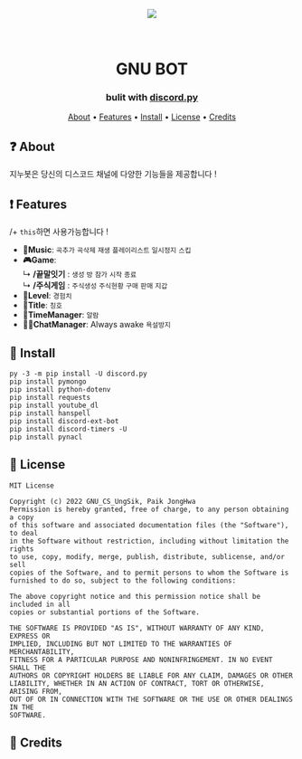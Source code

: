 <p align="center"><img src="https://github.com/qor0530/README/blob/main/GNU.png"></p>
<h1 align="center">
  <br>
  GNU BOT
  <br>
</h1>

<h3 align=center>bulit with <a href=https://github.com/Rapptz/discord.py>discord.py</a></h3>
<div align=center>

</div>

<p align="center">
  <a href="#about">About</a>
  •
  <a href="#Features">Features</a>
  •
  <a href="#Install">Install</a>
  •
  <a href="#license">License</a>
  •
  <a href="#credits">Credits</a>
</p>

## ❓ About
지누봇은 당신의 디스코드 채널에 다양한 기능들을 제공합니다 ! 
## ❗ Features 
 /+ `this`하면 사용가능합니다 !
* **🎵Music**: `곡추가` `곡삭제` `재생` `플레이리스트` `일시정지` `스킵`
* **🎮Game**:  <br>
↳     **/끝말잇기** : `생성` `방` `참가` `시작` `종료` <br>
↳     **/주식게임** : `주식생성` `주식현황` `구매` `판매` `지갑`
* **🏅Level**: `경험치`
* **🎀Title**: `칭호`
* **📆TimeManager**: `알람`
* **👨‍👨ChatManager**: Always awake `욕설방지`
## 📝 Install
```
py -3 -m pip install -U discord.py
pip install pymongo
pip install python-dotenv
pip install requests
pip install youtube_dl
pip install hanspell
pip install discord-ext-bot
pip install discord-timers -U
pip install pynacl
```
## 📖 License
```
MIT License

Copyright (c) 2022 GNU_CS_UngSik, Paik JongHwa
Permission is hereby granted, free of charge, to any person obtaining a copy
of this software and associated documentation files (the "Software"), to deal
in the Software without restriction, including without limitation the rights
to use, copy, modify, merge, publish, distribute, sublicense, and/or sell
copies of the Software, and to permit persons to whom the Software is
furnished to do so, subject to the following conditions:

The above copyright notice and this permission notice shall be included in all
copies or substantial portions of the Software.

THE SOFTWARE IS PROVIDED "AS IS", WITHOUT WARRANTY OF ANY KIND, EXPRESS OR
IMPLIED, INCLUDING BUT NOT LIMITED TO THE WARRANTIES OF MERCHANTABILITY,
FITNESS FOR A PARTICULAR PURPOSE AND NONINFRINGEMENT. IN NO EVENT SHALL THE
AUTHORS OR COPYRIGHT HOLDERS BE LIABLE FOR ANY CLAIM, DAMAGES OR OTHER
LIABILITY, WHETHER IN AN ACTION OF CONTRACT, TORT OR OTHERWISE, ARISING FROM,
OUT OF OR IN CONNECTION WITH THE SOFTWARE OR THE USE OR OTHER DEALINGS IN THE
SOFTWARE.
```


## 📜 Credits

